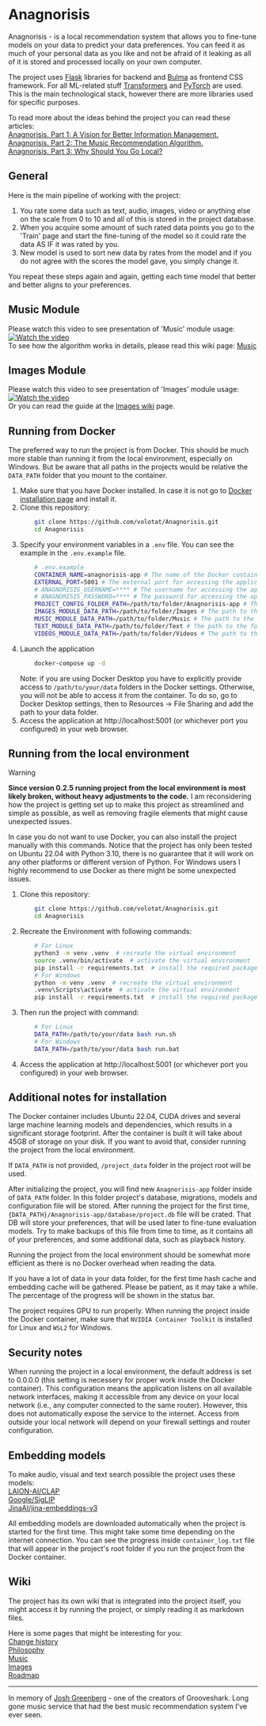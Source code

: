 <!--[![Join on Reddit](https://img.shields.io/reddit/subreddit-subscribers/Anagnorisis?style=social)](https://www.reddit.com/r/Anagnorisis)-->

# Anagnorisis
Anagnorisis - is a local recommendation system that allows you to fine-tune models on your data to predict your data preferences. You can feed it as much of your personal data as you like and not be afraid of it leaking as all of it is stored and processed locally on your own computer. 


The project uses [Flask](https://flask.palletsprojects.com/) libraries for backend and [Bulma](https://bulma.io/) as frontend CSS framework. For all ML-related stuff [Transformers](https://github.com/huggingface/transformers) and [PyTorch](https://pytorch.org/) are used. This is the main technological stack, however there are more libraries used for specific purposes.


To read more about the ideas behind the project you can read these articles:  
[Anagnorisis. Part 1: A Vision for Better Information Management.](https://medium.com/@AlexeyBorsky/anagnorisis-part-1-a-vision-for-better-information-management-5658b6aaffa0)  
[Anagnorisis. Part 2: The Music Recommendation Algorithm.](https://medium.com/@AlexeyBorsky/anagnorisis-part-2-the-music-recommendation-algorithm-ba5ce7a0fa30)  
[Anagnorisis. Part 3: Why Should You Go Local?](https://medium.com/@AlexeyBorsky/anagnorisis-part-3-why-should-you-go-local-b68e2b99ff53)  

## General
Here is the main pipeline of working with the project:  
1. You rate some data such as text, audio, images, video or anything else on the scale from 0 to 10 and all of this is stored in the project database.  
2. When you acquire some amount of such rated data points you go to the 'Train' page and start the fine-tuning of the model so it could rate the data AS IF it was rated by you.  
3. New model is used to sort new data by rates from the model and if you do not agree with the scores the model gave, you simply change it.  

You repeat these steps again and again, getting each time model that better and better aligns to your preferences.  

## Music Module
Please watch this video to see presentation of 'Music' module usage:  
[![Watch the video](https://i3.ytimg.com/vi/vux7mDaRCeY/hqdefault.jpg?1)](https://youtu.be/vux7mDaRCeY)  
To see how the algorithm works in details, please read this wiki page: [Music](wiki/music.md)

## Images Module
Please watch this video to see presentation of 'Images' module usage:  
[![Watch the video](https://i3.ytimg.com/vi/S70Lp0oL7aQ/hqdefault.jpg?1)](https://youtu.be/S70Lp0oL7aQ)   
Or you can read the guide at the [Images wiki](wiki/images.md) page.

## Running from Docker
The preferred way to run the project is from Docker. This should be much more stable than running it from the local environment, especially on Windows. But be aware that all paths in the projects would be relative the `DATA_PATH` folder that you mount to the container. 

1. Make sure that you have Docker installed. In case it is not go to [Docker installation page](https://www.docker.com/get-started/) and install it. 
2. Clone this repository:
    ```bash
        git clone https://github.com/volotat/Anagnorisis.git
        cd Anagnorisis
    ```
3. Specify your environment variables in a `.env` file. You can see the example in the `.env.example` file.
    ```bash
        # .env.example
        CONTAINER_NAME=anagnorisis-app # The name of the Docker container
        EXTERNAL_PORT=5001 # The external port for accessing the application
        # ANAGNORISIS_USERNAME=**** # The username for accessing the application (uncomment if you want to use it)
        # ANAGNORISIS_PASSWORD=**** # The password for accessing the application (uncomment if you want to use it)
        PROJECT_CONFIG_FOLDER_PATH=/path/to/folder/Anagnorisis-app # The path to the folder where your personal database and personally trained recommendation models will be stored
        IMAGES_MODULE_DATA_PATH=/path/to/folder/Images # The path to the folder with your images data
        MUSIC_MODULE_DATA_PATH=/path/to/folder/Music # The path to the folder with your music data
        TEXT_MODULE_DATA_PATH=/path/to/folder/Text # The path to the folder with your text data
        VIDEOS_MODULE_DATA_PATH=/path/to/folder/Videos # The path to the folder with your videos data
    ```
4. Launch the application
    ```bash
        docker-compose up -d
    ```
    Note: if you are using Docker Desktop you have to explicitly provide access to `/path/to/your/data` folders in the Docker settings. Otherwise, you will not be able to access it from the container. To do so, go to Docker Desktop settings, then to Resources -> File Sharing and add the path to your data folder.
4. Access the application at http://localhost:5001 (or whichever port you configured) in your web browser.

## Running from the local environment
> [!WARNING]
> **Since version 0.2.5 running project from the local environment is most likely broken, without heavy adjustments to the code.** I am reconsidering how the project is getting set up to make this project as streamlined and simple as possible, as well as removing fragile elements that might cause unexpected issues.

In case you do not want to use Docker, you can also install the project manually with this commands. Notice that the project has only been tested on Ubuntu 22.04 with Python 3.10, there is no guarantee that it will work on any other platforms or different version of Python. For Windows users I highly recommend to use Docker as there might be some unexpected issues.

1. Clone this repository:
    ```bash
        git clone https://github.com/volotat/Anagnorisis.git
        cd Anagnorisis
    ```

2. Recreate the Environment with following commands: 
    ```bash 
        # For Linux
        python3 -m venv .venv  # recreate the virtual environment
        source .venv/bin/activate  # activate the virtual environment
        pip install -r requirements.txt  # install the required packages
        # For Windows
        python -m venv .venv  # recreate the virtual environment
        .venv\Scripts\activate  # activate the virtual environment
        pip install -r requirements.txt  # install the required packages
    ```

3. Then run the project with command:
    ```bash  
        # For Linux
        DATA_PATH=/path/to/your/data bash run.sh
        # For Windows
        DATA_PATH=/path/to/your/data bash run.bat
    ```
4. Access the application at http://localhost:5001 (or whichever port you configured) in your web browser.

## Additional notes for installation
The Docker container includes Ubuntu 22.04, CUDA drives and several large machine learning models and dependencies, which results in a significant storage footprint. After the container is built it will take about 45GB of storage on your disk. If you want to avoid that, consider running the project from the local environment.

If `DATA_PATH` is not provided, `/project_data` folder in the project root will be used. 

After initializing the project, you will find new `Anagnorisis-app` folder inside of `DATA_PATH` folder. In this folder project's database, migrations, models and configuration file will be stored. After running the project for the first time, `{DATA_PATH}/Anagnorisis-app/database/project.db` file will be crated. That DB will store your preferences, that will be used later to fine-tune evaluation models. Try to make backups of this file from time to time, as it contains all of your preferences, and some additional data, such as playback history.

Running the project from the local environment should be somewhat more efficient as there is no Docker overhead when reading the data. 

If you have a lot of data in your data folder, for the first time hash cache and embedding cache will be gathered. Please be patient, as it may take a while. The percentage of the progress will be shown in the status bar.

The project requires GPU to run properly. When running the project inside the Docker container, make sure that `NVIDIA Container Toolkit` is installed for Linux and `WSL2` for Windows.

## Security notes
When running the project in a local environment, the default address is set to 0.0.0.0 (this setting is necessery for proper work inside the Docker container). This configuration means the application listens on all available network interfaces, making it accessible from any device on your local network (i.e., any computer connected to the same router). However, this does not automatically expose the service to the internet. Access from outside your local network will depend on your firewall settings and router configuration.

## Embedding models
To make audio, visual and text search possible the project uses these models:  
[LAION-AI/CLAP](https://github.com/LAION-AI/CLAP)  
[Google/SigLIP](https://arxiv.org/pdf/2303.15343)  
[JinaAI/jina-embeddings-v3](https://huggingface.co/jinaai/jina-embeddings-v3)

All embedding models are downloaded automatically when the project is started for the first time. This might take some time depending on the internet connection. You can see the progress inside `container_log.txt` file that will appear in the project's root folder if you run the project from the Docker container.

## Wiki
The project has its own wiki that is integrated into the project itself, you might access it by running the project, or simply reading it as markdown files.

Here is some pages that might be interesting for you:  
[Change history](wiki/change_history.md)  
[Philosophy](wiki/philosophy.md)  
[Music](wiki/music.md)  
[Images](wiki/images.md)  
[Roadmap](wiki/roadmap.md)

---------------	
In memory of [Josh Greenberg](https://variety.com/2015/digital/news/grooveshark-josh-greenberg-dead-1201544107/) - one of the creators of Grooveshark. Long gone music service that had the best music recommendation system I've ever seen. 
